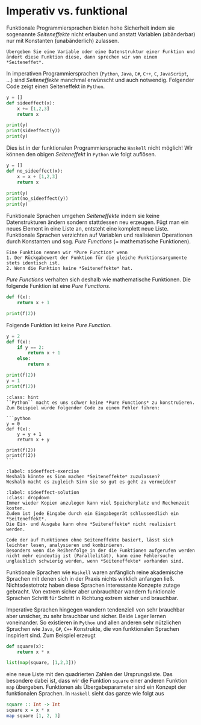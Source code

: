 # Imperativ vs. funktional

Funktionale Programmiersprachen bieten hohe Sicherheit indem sie sogenannte *Seiteneffekte* nicht erlauben und anstatt Variablen (abänderbar) nur mit Konstanten (unabänderlich) zulassen.

```{admonition} Seiteneffekt
Übergeben Sie eine Variable oder eine Datenstruktur einer Funktion und ändert diese Funktion diese, dann sprechen wir von einem *Seiteneffet*.
```

In imperativen Programmiersprachen (``Python``, ``Java``, ``C#``, ``C++``, ``C``, ``JavaScript``, ...) sind *Seiteneffekte* manchmal erwünscht und auch notwendig.
Folgender Code zeigt einen Seiteneffekt in ``Python``.

```python
y = []
def sideeffect(x):
    x += [1,2,3]
    return x

print(y)
print(sideeffect(y))
print(y)
```
Dies ist in der funktionalen Programmiersprache ``Haskell`` nicht möglich!
Wir können den obigen *Seiteneffekt* in ``Python`` wie folgt auflösen.

```python
y = []
def no_sideeffect(x):
    x = x + [1,2,3]
    return x

print(y)
print(no_sideeffect(y))
print(y)
```

Funktionale Sprachen umgehen *Seiteneffekte* indem sie keine Datenstrukturen ändern sondern stattdessen neu erzeugen.
Fügt man ein neues Element in eine Liste an, entsteht eine komplett neue Liste.
Funktionale Sprachen verzichten auf Variablen und realisieren Operationen durch Konstanten und sog. *Pure Functions* (= mathematische Funktionen).

```{admonition} Pure Function
Eine Funktion nennen wir *Pure Function* wenn
1. Der Rückgabewert der Funktion für die gleiche Funktionsargumente stets identisch ist.
2. Wenn die Funktion keine *Seiteneffekte* hat.
```

*Pure Functions* verhalten sich deshalb wie mathematische Funktionen.
Die folgende Funktion ist eine *Pure Functions*.

```python
def f(x):
    return x + 1

print(f(2))
```

Folgende Funktion ist keine *Pure Function*.

```python
y = 2
def f(x):
    if y == 2:
        return x + 1
    else:
        return x

print(f(2))
y = 1
print(f(2))
```

````{admonition} Pure Function und Python
:class: hint
``Python`` macht es uns schwer keine *Pure Functions* zu konstruieren.
Zum Beispiel würde folgender Code zu einem Fehler führen:

```python
y = 0
def f(x):
    y = y + 1
    return x + y

print(f(2))
print(f(2))
```

````

```{exercise} Seiteneffekte
:label: sideeffect-exercise
Weshalb könnte es Sinn machen *Seiteneffekte* zuzulassen?
Weshalb macht es zugleich Sinn sie so gut es geht zu vermeiden?
```

```{solution} sideeffect-exercise
:label: sideeffect-solution
:class: dropdown
Immer wieder Kopien anzulegen kann viel Speicherplatz und Rechenzeit kosten.
Zudem ist jede Eingabe durch ein Eingabegerät schlussendlich ein *Seiteneffekt*.
Die Ein- und Ausgabe kann ohne *Seiteneffekte* nicht realisiert werden.

Code der auf Funktionen ohne Seiteneffekte basiert, lässt sich leichter lesen, analysieren und kombinieren.
Besonders wenn die Reihenfolge in der die Funktionen aufgerufen werden nicht mehr eindeutig ist (Parallelität), kann eine Fehlersuche unglaublich schwierig werden, wenn *Seiteneffekte* vorhanden sind.
```

Funktionale Sprachen wie ``Haskell`` waren anfänglich reine akademische Sprachen mit denen sich in der Praxis nichts wirklich anfangen ließ.
Nichtsdestotrotz haben diese Sprachen interessante Konzepte zutage gebracht.
Von extrem sicher aber unbrauchbar wandern funktionale Sprachen Schritt für Schritt in Richtung extrem sicher und brauchbar.

Imperative Sprachen hingegen wandern tendenziell von sehr brauchbar aber unsicher, zu sehr brauchbar und sicher.
Beide Lager lernen voneinander.
So existieren in ``Python`` und allen anderen sehr nützlichen Sprachen wie ``Java``, ``C#``, ``C++`` Konstrukte, die von funktionalen Sprachen inspiriert sind.
Zum Beispiel erzeugt

```python
def square(x):
    return x * x

list(map(square, [1,2,3]))
```

eine neue Liste mit den quadrierten Zahlen der Ursprungsliste.
Das besondere dabei ist, dass wir die Funktion ``square`` einer anderen Funktion ``map`` übergeben.
Funktionen als Übergabeparameter sind ein Konzept der funktionalen Sprachen.
In ``Haskell`` sieht das ganze wie folgt aus

```haskell
square :: Int -> Int
square x = x * x
map square [1, 2, 3]
```